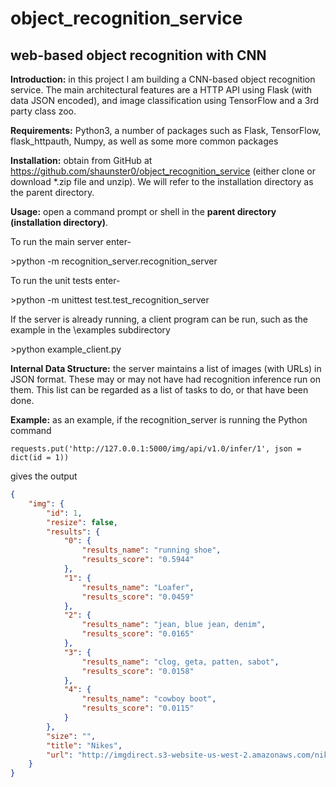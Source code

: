 # object\_recognition\_service
## web-based object recognition with CNN

**Introduction:** in this project I am building a CNN-based object recognition service. The main architectural features are a HTTP API using Flask (with data JSON encoded), and image classification using TensorFlow and a 3rd party class zoo.

**Requirements:** Python3, a number of packages such as Flask, TensorFlow, flask\_httpauth, Numpy, as well as some more common packages

**Installation:** obtain from GitHub at https://github.com/shaunster0/object_recognition_service (either clone or download \*.zip file and unzip). We will refer to the installation directory as the parent directory.

**Usage:** open a command prompt or shell in the **parent directory (installation directory)**.

To run the main server enter-

\>python -m recognition\_server.recognition\_server

To run the unit tests enter-

\>python -m unittest test.test\_recognition\_server

If the server is already running, a client program can be run, such as the example in the \examples subdirectory

\>python example\_client.py

**Internal Data Structure:** the server maintains a list of images (with URLs) in JSON format. These may or may not have had recognition inference run on them. This list can be regarded as a list of tasks to do, or that have been done.

**Example:** as an example, if the recognition\_server is running the Python command

`requests.put('http://127.0.0.1:5000/img/api/v1.0/infer/1', json = dict(id = 1))`

gives the output

```json
{
    "img": {
        "id": 1,
        "resize": false,
        "results": {
            "0": {
                "results_name": "running shoe",
                "results_score": "0.5944"
            },
            "1": {
                "results_name": "Loafer",
                "results_score": "0.0459"
            },
            "2": {
                "results_name": "jean, blue jean, denim",
                "results_score": "0.0165"
            },
            "3": {
                "results_name": "clog, geta, patten, sabot",
                "results_score": "0.0158"
            },
            "4": {
                "results_name": "cowboy boot",
                "results_score": "0.0115"
            }
        },
        "size": "",
        "title": "Nikes",
        "url": "http://imgdirect.s3-website-us-west-2.amazonaws.com/nike.jpg"
    }
}
```

